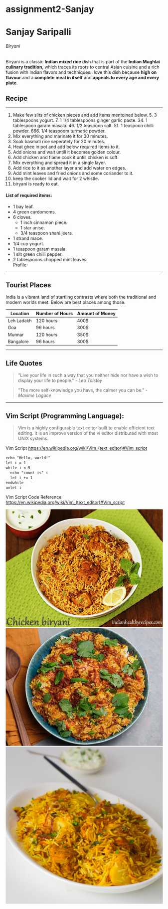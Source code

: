 # assignment2-Sanjay
# Sanjay Saripalli
###### Biryani
Biryani is a classic **Indian mixed rice** dish that is part of the **Indian Mughlai culinary tradition**, which traces its roots to central Asian cuisine and a rich fusion with Indian flavors and techniques.I love this dish because **high on flavour** and a **complete meal in itself** and **appeals to every age and every plate**.

## Recipe
***
1. Make few slits of chicken pieces and add items mentoined below.
    5. 3 tablespoons yogurt.
    7. 1 1/4 tablespoons ginger garlic paste.
    34. 1 tablespoon garam masala.
    46. 1/2 teaspoon salt.
    51. 1 teaspoon chilli powder.
    666. 1/4 teaspoom turmeric powder.
208. Mix everything and marinate it for 30 minutes.
32. Soak basmati rice seperately for 20 minutes.
41. Heat ghee in pot and add below required items to it.
59. Add onions and wait untill it becomes golden colour.
63. Add chicken and flame cook it untill chicken is soft.
70. Mix everything and spread it in a single layer.
88. Add rice to it as another layer and add water on edges.
911. Add mint leaves and fried onions and some coriander to it.
101. keep the cooker lid and wait for 2 whistle.
114. biryani is ready to eat.
#### List of required items:
- 1 bay leaf.
- 4 green cardomoms.
- 6 cloves.
    - 1 inch cinnamon piece.
    - 1 star anise.
    - 3/4 teaspoon shahi jeera.
- 1 strand mace.
- 1/4 cup yogurt.
- 1 teaspoon garam masala.
- 1 slit green chilli pepper.
- 2 tablespoons chopped mint leaves.<br>
[Profile](AboutMe.md)

***
## Tourist Places


India is a vibrant land of startling contrasts where both the traditional and modern worlds meet. Below are best places among those.

 Location    | Number of Hours | Amount of Money
--- | --- | ---
 Leh Ladakh | 120 hours | 400$
 Goa | 96 hours | 300$
 Munnar | 120 hours | 350$
 Bangalore | 96 hours | 300$

  ---

 
 ## Life Quotes

> "Live your life in such a way that you neither hide nor have a wish to display your life to people." - *Leo Tolstoy*

> "The more self-knowledge you have, the calmer you can be." - *Maxime Lagace*

---
## Vim Script (Programming Language):

> Vim is a highly configurable text editor built to enable efficient text editing. It is an improve version of the vi editor distributed with most UNIX systems.

Vim Script <https://en.wikipedia.org/wiki/Vim_(text_editor)#Vim_script>


```
echo "Hello, world!"
let i = 1
while i < 5
  echo "count is" i
  let i += 1
endwhile
unlet i
```

Vim Script Code Reference <https://en.wikipedia.org/wiki/Vim_(text_editor)#Vim_script>

![Dum biryani](images/chicken-biryani-recipe.jpg)
![Boneless biryani](images/1568143107638.jpeg)
![Ulavacharu biryani](images/Oven-Baked-Chicken-Biryani-1.jpg)